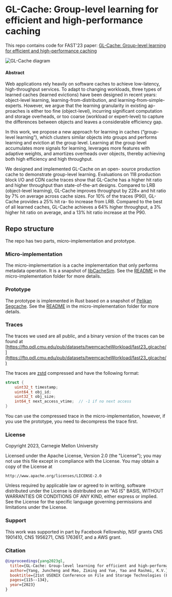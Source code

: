 
# GL-Cache: Group-level learning for efficient and high-performance caching
This repo contains code for FAST'23 paper: [GL-Cache: Group-level learning for efficient and high-performance caching](https://www.usenix.org/conference/fast23/presentation/yang-juncheng)

![GL-Cache diagram](diagram.png)


#### Abstract
Web applications rely heavily on software caches to achieve low-latency, high-throughput services. To adapt to changing workloads, three types of learned caches (learned evictions) have been designed in recent years: object-level learning, learning-from-distribution, and learning-from-simple-experts. However, we argue that the learning granularity in existing ap- proaches is either too fine (object-level), incurring significant computation and storage overheads, or too coarse (workload or expert-level) to capture the differences between objects and leaves a considerable efficiency gap.

In this work, we propose a new approach for learning in caches (“group-level learning”), which clusters similar objects into groups and performs learning and eviction at the group level. Learning at the group level accumulates more signals for learning, leverages more features with adaptive weights, and amortizes overheads over objects, thereby achieving both high efficiency and high throughput.

We designed and implemented GL-Cache on an open- source production cache to demonstrate group-level learning. Evaluations on 118 production block I/O and CDN cache traces show that GL-Cache has a higher hit ratio and higher throughput than state-of-the-art designs. Compared to LRB (object-level learning), GL-Cache improves throughput by 228× and hit ratio by 7% on average across cache sizes. For 10% of the traces (P90), GL-Cache provides a 25% hit ra- tio increase from LRB. Compared to the best of all learned caches, GL-Cache achieves a 64% higher throughput, a 3% higher hit ratio on average, and a 13% hit ratio increase at the P90.

## Repo structure 
The repo has two parts, micro-implementation and prototype. 

### Micro-implementation
The micro-implementation is a cache implementation that only performs metadata operation. 
It is a snapshot of [libCacheSim](https://github.com/1a1a11a/libCacheSim). 
See the [README](micro-implementation/README.md) in the micro-implementation folder for more details.

### Prototype
The prototype is implemented in Rust based on a snapshot of [Pelikan Segcache](https://github.com/pelikan-io/pelikan).
See the [README](prototype/README.md) in the micro-implementation folder for more details.

### Traces
The traces we used are all public, and a binary version of the traces can be found at [https://ftp.pdl.cmu.edu/pub/datasets/twemcacheWorkload/fast23_glcache/](https://ftp.pdl.cmu.edu/pub/datasets/twemcacheWorkload/fast23_glcache/)

The traces are [zstd](https://github.com/facebook/zstd) compressed and have the following format:
```c
struct {
    uint32_t timestamp;
    uint64_t obj_id;
    uint32_t obj_size;
    int64_t next_access_vtime;  // -1 if no next access
}
```
You can use the compressed trace in the micro-implementation, however, if you use the prototype, you need to decompress the trace first.


### License
Copyright 2023, Carnegie Mellon University

Licensed under the Apache License, Version 2.0 (the "License");
you may not use this file except in compliance with the License.
You may obtain a copy of the License at

    http://www.apache.org/licenses/LICENSE-2.0

Unless required by applicable law or agreed to in writing, software
distributed under the License is distributed on an "AS IS" BASIS,
WITHOUT WARRANTIES OR CONDITIONS OF ANY KIND, either express or implied.
See the License for the specific language governing permissions and
limitations under the License.


### Support
This work was supported in part by Facebook Fellowship, NSF grants CNS 1901410, CNS 1956271, CNS 1763617, and a AWS grant.


### Citation
```bibtex
@inproceedings{yang2023gl,
  title={GL-Cache: Group-level learning for efficient and high-performance caching},
  author={Yang, Juncheng and Mao, Ziming and Yue, Yao and Rashmi, K.V.},
  booktitle={21st USENIX Conference on File and Storage Technologies (FAST 23)},
  pages={115--134},
  year={2023}
}
``` 


